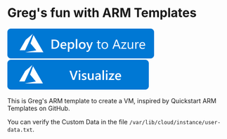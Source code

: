 # Greg's fun with ARM Templates

[![Deploy To Azure](https://raw.githubusercontent.com/Azure/azure-quickstart-templates/master/1-CONTRIBUTION-GUIDE/images/deploytoazure.svg?sanitize=true)](https://portal.azure.com/#create/Microsoft.Template/uri/https%3A%2F%2Fraw.githubusercontent.com%2Fgmerritt%2Fc3-docker-arm-template%2Fmain%2Fazuredeploy.json)  [![Visualize](https://raw.githubusercontent.com/Azure/azure-quickstart-templates/master/1-CONTRIBUTION-GUIDE/images/visualizebutton.svg?sanitize=true)](http://armviz.io/#/?load=https%3A%2F%2Fraw.githubusercontent.com%2Fgmerritt%2Fc3-docker-arm-template%2Fmain%2Fazuredeploy.json)

This is Greg's ARM template to create a VM, inspired by Quickstart ARM Templates on GitHub.

You can verify the Custom Data in the file `/var/lib/cloud/instance/user-data.txt`.
